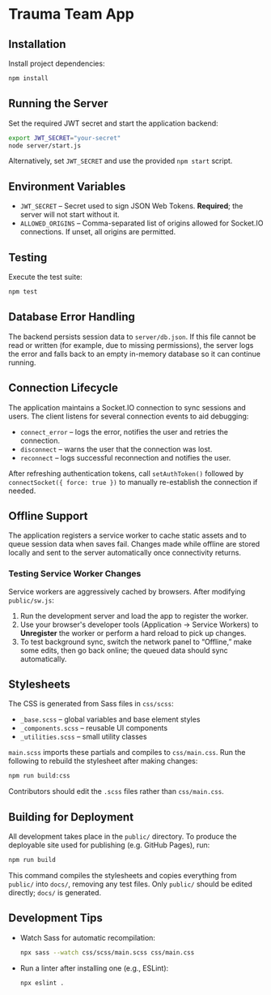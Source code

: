 # Trauma Team App

## Installation

Install project dependencies:

```bash
npm install
```

## Running the Server

Set the required JWT secret and start the application backend:

```bash
export JWT_SECRET="your-secret"
node server/start.js
```

Alternatively, set `JWT_SECRET` and use the provided `npm start` script.

## Environment Variables

- `JWT_SECRET` – Secret used to sign JSON Web Tokens. **Required**; the
  server will not start without it.
- `ALLOWED_ORIGINS` – Comma-separated list of origins allowed for
  Socket.IO connections. If unset, all origins are permitted.

## Testing

Execute the test suite:

```bash
npm test
```

## Database Error Handling

The backend persists session data to `server/db.json`. If this file
cannot be read or written (for example, due to missing permissions), the
server logs the error and falls back to an empty in-memory database so it
can continue running.

## Connection Lifecycle

The application maintains a Socket.IO connection to sync sessions and
users. The client listens for several connection events to aid
debugging:

- `connect_error` – logs the error, notifies the user and retries the
  connection.
- `disconnect` – warns the user that the connection was lost.
- `reconnect` – logs successful reconnection and notifies the user.

After refreshing authentication tokens, call `setAuthToken()` followed
by `connectSocket({ force: true })` to manually re-establish the
connection if needed.

## Offline Support

The application registers a service worker to cache static assets and to
queue session data when saves fail. Changes made while offline are stored
locally and sent to the server automatically once connectivity returns.

### Testing Service Worker Changes

Service workers are aggressively cached by browsers. After modifying
`public/sw.js`:

1. Run the development server and load the app to register the worker.
2. Use your browser's developer tools (Application → Service Workers) to
   **Unregister** the worker or perform a hard reload to pick up changes.
3. To test background sync, switch the network panel to “Offline,” make
   some edits, then go back online; the queued data should sync
   automatically.

## Stylesheets

The CSS is generated from Sass files in `css/scss`:

- `_base.scss` – global variables and base element styles
- `_components.scss` – reusable UI components
- `_utilities.scss` – small utility classes

`main.scss` imports these partials and compiles to `css/main.css`.
Run the following to rebuild the stylesheet after making changes:

```bash
npm run build:css
```

Contributors should edit the `.scss` files rather than `css/main.css`.

## Building for Deployment

All development takes place in the `public/` directory. To produce the
deployable site used for publishing (e.g. GitHub Pages), run:

```bash
npm run build
```

This command compiles the stylesheets and copies everything from
`public/` into `docs/`, removing any test files. Only `public/` should be
edited directly; `docs/` is generated.

## Development Tips

- Watch Sass for automatic recompilation:

  ```bash
  npx sass --watch css/scss/main.scss css/main.css
  ```

- Run a linter after installing one (e.g., ESLint):

  ```bash
  npx eslint .
  ```
